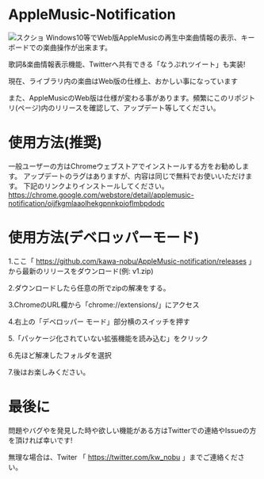 # AppleMusic-Notification

![スクショ](https://i.imgur.com/fG14epC.png "screen")
Windows10等でWeb版AppleMusicの再生中楽曲情報の表示、キーボードでの楽曲操作が出来ます。

歌詞&楽曲情報表示機能、Twitterへ共有できる「なうぷれツイート」も実装!

現在、ライブラリ内の楽曲はWeb版の仕様上、おかしい事になっています

また、AppleMusicのWeb版は仕様が変わる事があります。頻繁にこのリポジトリ(ページ)内のリリースを確認して、アップデート等してください。


# 使用方法(推奨)
一般ユーザーの方はChromeウェブストアでインストールする方をお勧めします。
アップデートのラグはありますが、内容は同じで無料でお使いいただけます。
下記のリンクよりインストールしてください。
https://chrome.google.com/webstore/detail/applemusic-notification/oijfkgmlaaolhekgpnnkpioflmbpdodc
# 使用方法(デベロッパーモード)
1.ここ「 https://github.com/kawa-nobu/AppleMusic-notification/releases 」から最新のリリースをダウンロード(例: v1.zip)

2.ダウンロードしたら任意の所でzipの解凍をする。

3.ChromeのURL欄から「chrome://extensions/」にアクセス

4.右上の「デベロッパー モード」部分横のスイッチを押す

5.「パッケージ化されていない拡張機能を読み込む」をクリック

6.先ほど解凍したフォルダを選択

7.後はお楽しみください。
# 最後に
問題やバグやを発見した時や欲しい機能がある方はTwitterでの連絡やIssueの方を頂ければ幸いです!

無理な場合は、Twiter 「 https://twitter.com/kw_nobu 」までご連絡ください。
